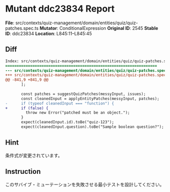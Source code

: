 # Mutant ddc23834 Report

**File**: src/contexts/quiz-management/domain/entities/quiz/quiz-patches.spec.ts
**Mutator**: ConditionalExpression
**Original ID**: 2545
**Stable ID**: ddc23834
**Location**: L845:11–L845:45

## Diff

```diff
Index: src/contexts/quiz-management/domain/entities/quiz/quiz-patches.spec.ts
===================================================================
--- src/contexts/quiz-management/domain/entities/quiz/quiz-patches.spec.ts	original
+++ src/contexts/quiz-management/domain/entities/quiz/quiz-patches.spec.ts	mutated #2545
@@ -841,9 +841,9 @@
       ];
 
       const patches = suggestQuizPatches(messyInput, issues);
       const cleanedInput = applyEntityPatches(messyInput, patches);
-      if (typeof cleanedInput === "function") {
+      if (false) {
         throw new Error("patched must be an object.");
       }
       expect(cleanedInput.id).toBe("quiz-123");
       expect(cleanedInput.question).toBe("Sample boolean question?");
```

## Hint

条件式が変更されています。

## Instruction

このサバイブ・ミューテーションを失敗させる最小テストを設計してください。
